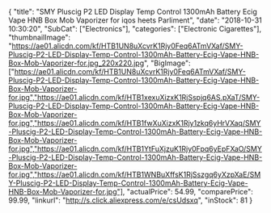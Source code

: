 {
	"title": "SMY Pluscig P2 LED Display Temp Control 1300mAh Battery Ecig Vape HNB Box Mob Vaporizer for iqos heets Parliment",
	"date": "2018-10-31 10:30:20",
	"SubCat": ["Electronics"],
	"categories": ["Electronic Cigarettes"],
	"thumbnailImage": "https://ae01.alicdn.com/kf/HTB1UN8uXcvrK1Rjy0Feq6ATmVXaf/SMY-Pluscig-P2-LED-Display-Temp-Control-1300mAh-Battery-Ecig-Vape-HNB-Box-Mob-Vaporizer-for.jpg_220x220.jpg",
	"BigImage": ["https://ae01.alicdn.com/kf/HTB1UN8uXcvrK1Rjy0Feq6ATmVXaf/SMY-Pluscig-P2-LED-Display-Temp-Control-1300mAh-Battery-Ecig-Vape-HNB-Box-Mob-Vaporizer-for.jpg","https://ae01.alicdn.com/kf/HTB1xexuXizxK1RjSspjq6AS.pXaT/SMY-Pluscig-P2-LED-Display-Temp-Control-1300mAh-Battery-Ecig-Vape-HNB-Box-Mob-Vaporizer-for.jpg","https://ae01.alicdn.com/kf/HTB1fwXuXizxK1Rjy1zkq6yHrVXaq/SMY-Pluscig-P2-LED-Display-Temp-Control-1300mAh-Battery-Ecig-Vape-HNB-Box-Mob-Vaporizer-for.jpg","https://ae01.alicdn.com/kf/HTB1YtFuXjzuK1Rjy0Fpq6yEpFXaO/SMY-Pluscig-P2-LED-Display-Temp-Control-1300mAh-Battery-Ecig-Vape-HNB-Box-Mob-Vaporizer-for.jpg","https://ae01.alicdn.com/kf/HTB1WNBuXffsK1RjSszgq6yXzpXaE/SMY-Pluscig-P2-LED-Display-Temp-Control-1300mAh-Battery-Ecig-Vape-HNB-Box-Mob-Vaporizer-for.jpg"],
	"actualPrice": 54.99,
	"comparePrice": 99.99,
	"linkurl": "http://s.click.aliexpress.com/e/csUdsxq",
	"inStock": 81
}
